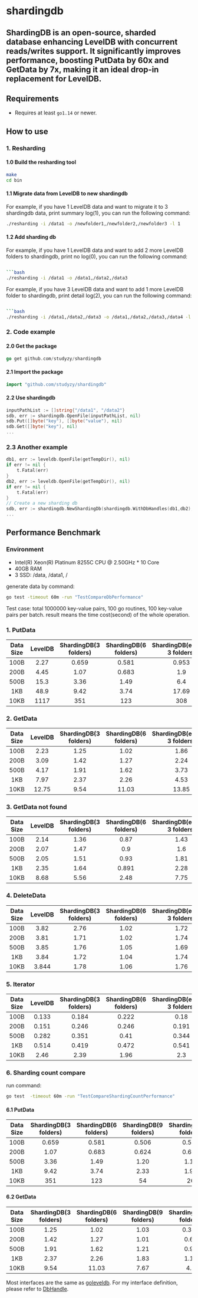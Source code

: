 # shardingdb

ShardingDB is an open-source, sharded database enhancing LevelDB with concurrent reads/writes support. 
It significantly improves performance, boosting PutData by 60x and GetData by 7x, making it an ideal drop-in replacement for LevelDB.
-----------

## Requirements

* Requires at least `go1.14` or newer.

## How to use

### 1. Resharding
#### 1.0 Build the resharding tool
```bash
make
cd bin
```
#### 1.1 Migrate data from LevelDB to new shardingdb
For example, if you have 1 LevelDB data and want to migrate it to 3 shardingdb data, print summary log(1), you can run the following command:
```bash
./resharding -i /data1 -o /newfolder1,/newfolder2,/newfolder3 -l 1
```
#### 1.2 Add sharding db
For example, if you have 1 LevelDB data and want to add 2 more LevelDB folders to shardingdb, print no log(0), you can run the following command:
```bash

```bash
./resharding -i /data1 -o /data1,/data2,/data3 
```

For example, if you have 3 LevelDB data and want to add 1 more LevelDB folder to shardingdb, print detail log(2), you can run the following command:
```bash

```bash
./resharding -i /data1,/data2,/data3 -o /data1,/data2,/data3,/data4 -l 2
```

### 2. Code example
#### 2.0 Get the package
```go
go get github.com/studyzy/shardingdb
```
#### 2.1 Import the package
```go
import "github.com/studyzy/shardingdb"
```
#### 2.2 Use shardingdb
```go
inputPathList := []string{"/data1", "/data2"}
sdb, err := shardingdb.OpenFile(inputPathList, nil)
sdb.Put([]byte("key"), []byte("value"), nil)
sdb.Get([]byte("key"), nil)
...
```
### 2.3 Another example
```go
db1, err := leveldb.OpenFile(getTempDir(), nil)
if err != nil {
    t.Fatal(err)
}
db2, err := leveldb.OpenFile(getTempDir(), nil)
if err != nil {
    t.Fatal(err)
}
// Create a new sharding db
sdb, err := shardingdb.NewShardingDb(shardingdb.WithDbHandles(db1,db2), shardingdb.WithShardingFunc(MurmurSharding))
...
```

## Performance Benchmark

### Environment
* Intel(R) Xeon(R) Platinum 8255C CPU @ 2.50GHz  * 10 Core
* 40GB RAM
* 3 SSD: /data, /data1, /

generate data by command:
```bash
go test -timeout 60m -run "TestCompareDbPerformance"
```
Test case: total 1000000 key-value pairs, 100 go routines, 100 key-value pairs per batch.
result means the time cost(second) of the whole operation.
### 1. PutData

| Data Size | LevelDB | ShardingDB(3 folders) | ShardingDB(6 folders) | ShardingDB(encrypt 3 folders) |
|:---------:|:-------:|:---------------------:|:---------------------:|:-----------------------------:|
|   100B    |  2.27  |        0.659         |        0.581         |            0.953             |
|   200B    |  4.45  |         1.07         |        0.683         |             1.9              |
|   500B    |  15.3  |         3.36         |         1.49         |             6.4              |
|    1KB    |  48.9  |         9.42         |         3.74         |            17.69             |
|   10KB    |  1117  |         351          |         123          |             308              |

### 2. GetData

| Data Size | LevelDB | ShardingDB(3 folders) | ShardingDB(6 folders) | ShardingDB(encrypt 3 folders) |
|:---------:|:-------:|:---------------------:|:---------------------:|:-----------------------------:|
|   100B    |  2.23  |         1.25         |         1.02         |             1.86             |
|   200B    |  3.09  |         1.42         |         1.27         |             2.24             |
|   500B    |  4.17  |         1.91         |         1.62         |             3.73             |
|    1KB    |  7.97  |         2.37         |         2.26         |             4.53             |
|   10KB    | 12.75  |         9.54         |        11.03         |            13.85             |

### 3. GetData not found

| Data Size | LevelDB | ShardingDB(3 folders) | ShardingDB(6 folders) | ShardingDB(encrypt 3 folders) |
|:---------:|:-------:|:---------------------:|:---------------------:|:-----------------------------:|
|   100B    |  2.14  |         1.36         |         0.87         |             1.43             |
|   200B    |  2.07  |         1.47         |         0.9          |             1.6              |
|   500B    |  2.05  |         1.51         |         0.93         |             1.81             |
|    1KB    |  2.35  |         1.64         |        0.891         |             2.28             |
|   10KB    |  8.68  |         5.56         |         2.48         |             7.75             |


### 4. DeleteData

| Data Size | LevelDB | ShardingDB(3 folders) | ShardingDB(6 folders) | ShardingDB(encrypt 3 folders) |
|:---------:|:-------:|:---------------------:|:---------------------:|:-----------------------------:|
|   100B    |  3.82  |         2.76         |         1.02         |             1.72             |
|   200B    |  3.81  |         1.71         |         1.02         |             1.74             |
|   500B    |  3.85  |         1.76         |         1.05         |             1.69             |
|    1KB    |  3.84  |         1.72         |         1.04         |             1.74             |
|   10KB    | 3.844  |         1.78         |         1.06         |             1.76             |

### 5. Iterator

| Data Size | LevelDB | ShardingDB(3 folders) | ShardingDB(6 folders) | ShardingDB(encrypt 3 folders) |
|:---------:|:-------:|:---------------------:|:---------------------:|:-----------------------------:|
|   100B    | 0.133  |        0.184         |        0.222         |             0.18             |
|   200B    | 0.151  |        0.246         |        0.246         |            0.191             |
|   500B    | 0.282  |        0.351         |         0.41         |            0.344             |
|    1KB    | 0.514  |        0.419         |        0.472         |            0.541             |
|   10KB    |  2.46  |         2.39         |         1.96         |             2.3              |


### 6. Sharding count compare
run command:
```bash
go test  -timeout 60m -run "TestCompareShardingCountPerformance"
```

#### 6.1 PutData
| Data Size | ShardingDB(3 folders) | ShardingDB(6 folders) | ShardingDB(9 folders) | ShardingDB(30 folders) | ShardingDB(60 folders) |
|:---------:|:---------------------:|:---------------------:|:---------------------:|:----------------------:|:----------------------:|
|   100B    |        0.659         |        0.581         |        0.506         |         0.564         |         0.728         |
|   200B    |         1.07         |        0.683         |        0.624         |         0.685         |         0.782         |
|   500B    |         3.36         |         1.49         |         1.20         |         1.18          |         1.21          |
|    1KB    |         9.42         |         3.74         |         2.33         |         1.92          |         1.96          |
|   10KB    |         351          |         123          |          54          |          26           |         18.2          |
#### 6.2 GetData
| Data Size | ShardingDB(3 folders) | ShardingDB(6 folders) | ShardingDB(9 folders) | ShardingDB(30 folders) | ShardingDB(60 folders) |
|:---------:|:---------------------:|:---------------------:|:---------------------:|:----------------------:|:----------------------:|
|   100B    |         1.25         |         1.02         |         1.03         |         0.343         |         0.366         |
|   200B    |         1.42         |         1.27         |         1.01         |         0.66          |         0.373         |
|   500B    |         1.91         |         1.62         |         1.21         |         0.96          |         1.34          |
|    1KB    |         2.37         |         2.26         |         1.83         |         1.18          |         1.19          |
|   10KB    |         9.54         |        11.03         |         7.67         |          4.8          |          3.4          |


Most interfaces are the same as [goleveldb](https://github.com/syndtr/goleveldb). For my interface definition, please refer to [DbHandle](https://github.com/studyzy/shardingdb/blob/main/interfaces.go).
